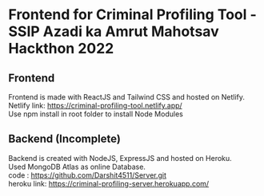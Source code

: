 # Frontend for Criminal Profiling Tool - SSIP Azadi ka Amrut Mahotsav Hackthon 2022


## Frontend
Frontend is made with ReactJS and Tailwind CSS and hosted on Netlify.\
Netlify link: https://criminal-profiling-tool.netlify.app/ \
Use npm install in root folder to install Node Modules


## Backend (Incomplete)
Backend is created with NodeJS, ExpressJS and hosted on Heroku.\
Used MongoDB Atlas as online Database.\
code : https://github.com/Darshit4511/Server.git \
heroku link: https://criminal-profiling-server.herokuapp.com/
 
